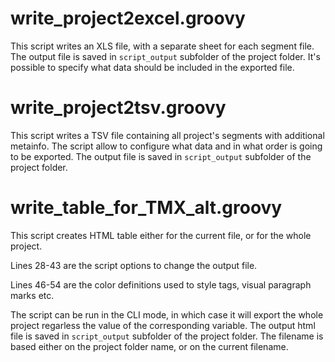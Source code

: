 write_project2excel.groovy
==========================
This script writes an XLS file, with a separate sheet for each segment file. The output file is saved in `script_output` subfolder of the project folder. It's possible to specify what data should be included in the exported file.

write_project2tsv.groovy
========================
This script writes a TSV file containing all project's segments with additional metainfo. The script allow to configure what data and in what order is going to be exported. The output file is saved in `script_output` subfolder of the project folder.

write_table_for_TMX_alt.groovy
==============================
This script creates HTML table either for the current file, or for the whole project.

Lines 28-43 are the script options to change the output file.

Lines 46-54 are the color definitions used to style tags, visual paragraph marks etc.

The script can be run in the CLI mode, in which case it will export the whole project regarless the value of the corresponding variable.
The output html file is saved in `script_output` subfolder of the project folder. The filename is based either on the project folder name, or on the current filename.
